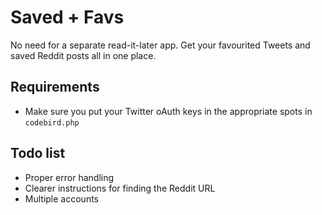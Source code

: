 # Saved + Favs

No need for a separate read-it-later app. Get your favourited Tweets and saved Reddit posts all in one place.

## Requirements

- Make sure you put your Twitter oAuth keys in the appropriate spots in `codebird.php`

## Todo list

- Proper error handling
- Clearer instructions for finding the Reddit URL
- Multiple accounts